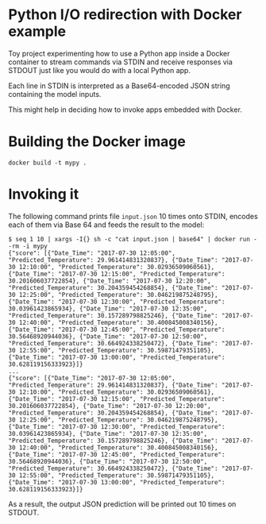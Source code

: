 Python I/O redirection with Docker example
===

Toy project experimenting how to use a Python app inside a Docker container to stream commands via STDIN
and receive responses via STDOUT just like you would do with a local Python app.

Each line in STDIN is interpreted as a Base64-encoded JSON string containing the model inputs.

This might help in deciding how to invoke apps embedded with Docker.

Building the Docker image
===

    docker build -t mypy .

Invoking it
===

The following command prints file `input.json` 10 times onto STDIN, encodes each of them via Base 64 and feeds the result to the model:

    $ seq 1 10 | xargs -I{} sh -c "cat input.json | base64" | docker run --rm -i mypy
    {"score": [{"Date_Time": "2017-07-30 12:05:00", "Predicted_Temperature": 29.961414831320837}, {"Date_Time": "2017-07-30 12:10:00", "Predicted_Temperature": 30.02936509060561}, {"Date_Time": "2017-07-30 12:15:00", "Predicted_Temperature": 30.201606037722854}, {"Date_Time": "2017-07-30 12:20:00", "Predicted_Temperature": 30.204359454268854}, {"Date_Time": "2017-07-30 12:25:00", "Predicted_Temperature": 30.046219875248795}, {"Date_Time": "2017-07-30 12:30:00", "Predicted_Temperature": 30.03961423865934}, {"Date_Time": "2017-07-30 12:35:00", "Predicted_Temperature": 30.157289798825246}, {"Date_Time": "2017-07-30 12:40:00", "Predicted_Temperature": 30.400845008340156}, {"Date_Time": "2017-07-30 12:45:00", "Predicted_Temperature": 30.56468920944036}, {"Date_Time": "2017-07-30 12:50:00", "Predicted_Temperature": 30.664924338250472}, {"Date_Time": "2017-07-30 12:55:00", "Predicted_Temperature": 30.59871479351105}, {"Date_Time": "2017-07-30 13:00:00", "Predicted_Temperature": 30.628119156333923}]}
    ...
    {"score": [{"Date_Time": "2017-07-30 12:05:00", "Predicted_Temperature": 29.961414831320837}, {"Date_Time": "2017-07-30 12:10:00", "Predicted_Temperature": 30.02936509060561}, {"Date_Time": "2017-07-30 12:15:00", "Predicted_Temperature": 30.201606037722854}, {"Date_Time": "2017-07-30 12:20:00", "Predicted_Temperature": 30.204359454268854}, {"Date_Time": "2017-07-30 12:25:00", "Predicted_Temperature": 30.046219875248795}, {"Date_Time": "2017-07-30 12:30:00", "Predicted_Temperature": 30.03961423865934}, {"Date_Time": "2017-07-30 12:35:00", "Predicted_Temperature": 30.157289798825246}, {"Date_Time": "2017-07-30 12:40:00", "Predicted_Temperature": 30.400845008340156}, {"Date_Time": "2017-07-30 12:45:00", "Predicted_Temperature": 30.56468920944036}, {"Date_Time": "2017-07-30 12:50:00", "Predicted_Temperature": 30.664924338250472}, {"Date_Time": "2017-07-30 12:55:00", "Predicted_Temperature": 30.59871479351105}, {"Date_Time": "2017-07-30 13:00:00", "Predicted_Temperature": 30.628119156333923}]}

As a result, the output JSON prediction will be printed out 10 times on STDOUT.
